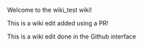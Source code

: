 Welcome to the wiki_test wiki!

This is a wiki edit added using a PR!

This is a wiki edit done in the Github interface
